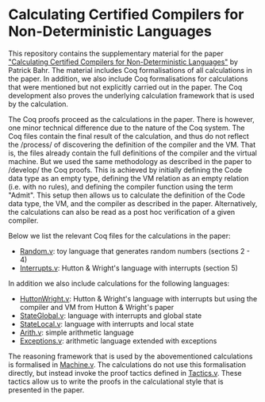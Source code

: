 Calculating Certified Compilers for Non-Deterministic Languages
===============================================================

This repository contains the supplementary material for the paper
["Calculating Certified Compilers for Non-Deterministic Languages"](http://www.diku.dk/~paba/pubs/files/bahr15mpc-preprint.pdf)
by Patrick Bahr.  The material includes Coq formalisations of all
calculations in the paper. In addition, we also include Coq
formalisations for calculations that were mentioned but not explicitly
carried out in the paper. The Coq development also proves the
underlying calculation framework that is used by the calculation.


The Coq proofs proceed as the calculations in the paper. There is
however, one minor technical difference due to the nature of the Coq
system. The Coq files contain the final result of the calculation, and
thus do not reflect the /process/ of discovering the definition of the
compiler and the VM. That is, the files already contain the full
definitions of the compiler and the virtual machine. But we used the
same methodology as described in the paper to /develop/ the Coq
proofs. This is achieved by initially defining the Code data type as
an empty type, defining the VM relation as an empty relation
(i.e. with no rules), and defining the compiler function using the
term "Admit". This setup then allows us to calculate the definition of
the Code data type, the VM, and the compiler as described in the
paper. Alternatively, the calculations can also be read as a post hoc
verification of a given compiler.

Below we list the relevant Coq files for the calculations in the
paper:

 - [Random.v](Random.v): toy language that generates random numbers
   (sections 2 - 4)
 - [Interrupts.v](Interrupts.v): Hutton & Wright's language with
   interrupts (section 5)

In addition we also include calculations for the following languages:


 - [HuttonWright.v](HuttonWright.v): Hutton & Wright's language with
   interrupts but using the compiler and VM from Hutton & Wright's
   paper
 - [StateGlobal.v](StateGlobal.v): language with interrupts and global
   state
 - [StateLocal.v](StateLocal.v): language with interrupts and local
   state
 - [Arith.v](Arith.v): simple arithmetic language
 - [Exceptions.v](Exceptions.v): arithmetic language extended with
   exceptions

The reasoning framework that is used by the abovementioned
calculations is formalised in [Machine.v](Machine.v). The calculations
do not use this formalisation directly, but instead invoke the proof
tactics defined in [Tactics.v](Tactics.v). These tactics allow us to
write the proofs in the calculational style that is presented in the
paper.
